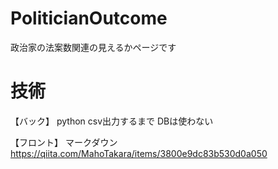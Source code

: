 # PoliticianOutcome
政治家の法案数関連の見えるかページです

# 技術
【バック】
python
csv出力するまで
DBは使わない

【フロント】
マークダウン
https://qiita.com/MahoTakara/items/3800e9dc83b530d0a050
